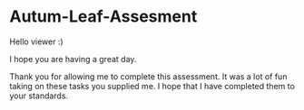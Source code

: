 # Autum-Leaf-Assesment

Hello viewer :)

I hope you are having a great day.

Thank you for allowing me to complete this assessment. It was a lot of fun taking on these tasks you supplied me. I hope that I have completed them to your standards. 
